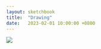 ```yaml
---
layout: sketchbook
title:  "Drawing"
date:   2023-02-01 10:00:00 +0800
---
```


<img src="/Sketchbook/Images/{ page.date | date: '%Y-%m-%d' }/preview.jpg">
